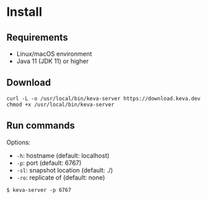 # Install

## Requirements

- Linux/macOS environment
- Java 11 (JDK 11) or higher

## Download

```command
curl -L -o /usr/local/bin/keva-server https://download.keva.dev
chmod +x /usr/local/bin/keva-server
```

## Run commands

Options:
- ```-h```: hostname (default: localhost)
- ```-p```: port (default: 6767)
- ```-sl```: snapshot location (default: ./)
- ```-ro```: replicate of (default: none)

```command
$ keva-server -p 6767
```

